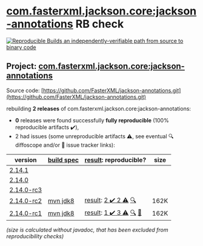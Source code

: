 [com.fasterxml.jackson.core:jackson-annotations](https://search.maven.org/artifact/com.fasterxml.jackson.core/jackson-annotations/) RB check
=======

[![Reproducible Builds](https://reproducible-builds.org/images/logos/rb.svg) an independently-verifiable path from source to binary code](https://reproducible-builds.org/)

## Project: [com.fasterxml.jackson.core:jackson-annotations](https://search.maven.org/artifact/com.fasterxml.jackson.core/jackson-annotations/)

Source code: [https://github.com/FasterXML/jackson-annotations.git](https://github.com/FasterXML/jackson-annotations.git)

rebuilding **2 releases** of com.fasterxml.jackson.core:jackson-annotations:
- **0** releases were found successfully **fully reproducible** (100% reproducible artifacts :heavy_check_mark:),
- 2 had issues (some unreproducible artifacts :warning:, see eventual :mag: diffoscope and/or :memo: issue tracker links):

| version | [build spec](/BUILDSPEC.md) | [result](https://reproducible-builds.org/docs/jvm/): reproducible? | size |
| -- | --------- | ------ | -- |
| [2.14.1](https://search.maven.org/artifact/com.fasterxml.jackson.core/jackson-annotations/2.14.1/pom) | | | |
| [2.14.0](https://search.maven.org/artifact/com.fasterxml.jackson.core/jackson-annotations/2.14.0/pom) | | | |
| [2.14.0-rc3](https://search.maven.org/artifact/com.fasterxml.jackson.core/jackson-annotations/2.14.0-rc3/pom) | | | |
| [2.14.0-rc2](https://search.maven.org/artifact/com.fasterxml.jackson.core/jackson-annotations/2.14.0-rc2/pom) | [mvn jdk8](jackson-annotations-2.14.0-rc2.buildspec) | [result](jackson-annotations-2.14.0-rc2.buildinfo): [2 :heavy_check_mark:  2 :warning:](jackson-annotations-2.14.0-rc2.buildcompare) [:mag:](jackson-annotations-2.14.0-rc2.diffoscope) | 162K |
| [2.14.0-rc1](https://search.maven.org/artifact/com.fasterxml.jackson.core/jackson-annotations/2.14.0-rc1/pom) | [mvn jdk8](jackson-annotations-2.14.0-rc1.buildspec) | [result](jackson-annotations-2.14.0-rc1.buildinfo): [1 :heavy_check_mark:  3 :warning:](jackson-annotations-2.14.0-rc1.buildcompare) [:mag:](jackson-annotations-2.14.0-rc1.diffoscope) [:memo:](https://github.com/FasterXML/oss-parent/pull/55) | 162K |

<i>(size is calculated without javadoc, that has been excluded from reproducibility checks)</i>
